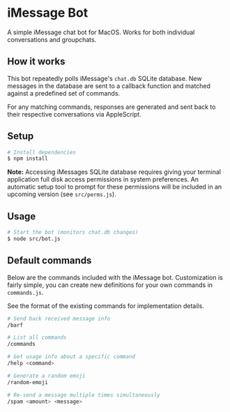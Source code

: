 # iMessage Bot
A simple iMessage chat bot for MacOS. Works for both individual conversations and groupchats.


## How it works

This bot repeatedly polls iMessage's `chat.db` SQLite database. New messages in the database are sent to a callback function and matched against a predefined set of commands.

For any matching commands, responses are generated and sent back to their respective conversations via AppleScript.

## Setup
```bash
# Install dependencies
$ npm install
```

__Note:__ Accessing iMessages SQLite database requires giving your terminal application full disk access permissions in system preferences. An automatic setup tool to prompt for these permissions will be included in an upcoming version (see `src/perms.js`).

## Usage

```bash
# Start the bot (monitors chat.db changes)
$ node src/bot.js
```

## Default commands

Below are the commands included with the iMessage bot. Customization is fairly simple, you can create new definitions for your own commands in `commands.js`.

See the format of the existing commands for implementation details.

```bash
# Send back received message info
/barf

# List all commands
/commands

# Get usage info about a specific command
/help <command>

# Generate a random emoji
/random-emoji

# Re-send a message multiple times simultaneously
/spam <amount> <message>
```
